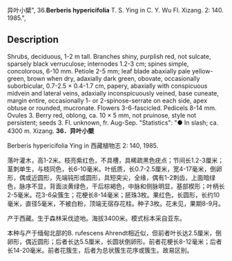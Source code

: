 异叶小檗",
36.**Berberis hypericifolia** T. S. Ying in C. Y. Wu Fl. Xizang. 2: 140. 1985.",

## Description
Shrubs, deciduous, 1-2 m tall. Branches shiny, purplish red, not sulcate, sparsely black verruculose; internodes 1.2-3 cm; spines simple, concolorous, 6-10 mm. Petiole 2-5 mm; leaf blade abaxially pale yellow-green, brown when dry, adaxially dark green, obovate, occasionally suborbicular, 0.7-2.5 × 0.4-1.7 cm, papery, abaxially with conspicuous midvein and lateral veins, adaxially inconspicuously veined, base cuneate, margin entire, occasionally 1- or 2-spinose-serrate on each side, apex obtuse or rounded, mucronate. Flowers 3-6-fascicled. Pedicels 8-14 mm. Ovules 3. Berry red, oblong, ca. 10 × 5 mm, not pruinose, style not persistent; seeds 3. Fl. unknown, fr. Aug-Sep.
  "Statistics": "● In slash; ca. 4300 m. Xizang.
**36．异叶小檗**

Berberis hypericifolia Ying in 西藏植物志 2: 140, 1985.

落叶灌木，高1-2米。枝亮紫红色，不具槽，具稀疏黑色疣点；节间长1.2-3厘米；茎刺单生，与枝同色，长6-10毫米。叶纸质，长0.7-2.5厘米，宽4-17毫米，倒卵形，偶或近圆形，先端钝形或圆形，具短突尖，全缘，偶有1-2刺齿，上面暗绿色，脉序不显，背面淡黄绿色，干后棕褐色，中脉和侧脉明显，基部楔形；叶柄长2-5毫米。花3-6朵簇生；花梗长8-14毫米；胚珠3枚。果红色，长圆形，长约10毫米，直径5毫米，不被白粉，顶端无宿存花柱。种子3枚。花未见，果期8-9月。

产于西藏。生于森林采伐迹地。海拔3400米。模式标本采自亚东。

本种与产于缅甸北部的B. rufescens Ahrendt相近似，但前者叶长达2.5厘米，倒卵形，偶近圆形；后者长达5.5厘米，长圆状倒卵形。前者花梗长8-12毫米；后者长14-20毫米。前者花簇生，后者为总状簇生花序或簇生。故易区别。
